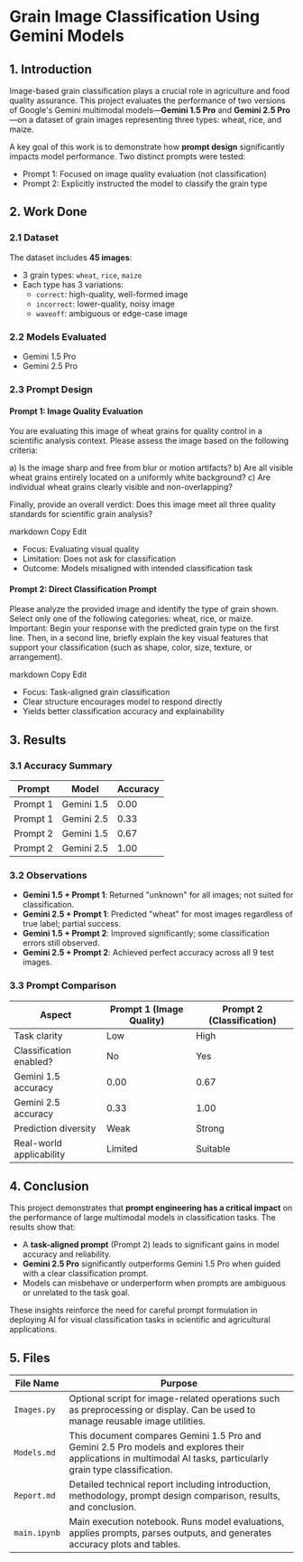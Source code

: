 # Grain Image Classification Using Gemini Models

## 1. Introduction

Image-based grain classification plays a crucial role in agriculture and food quality assurance. This project evaluates the performance of two versions of Google's Gemini multimodal models—**Gemini 1.5 Pro** and **Gemini 2.5 Pro**—on a dataset of grain images representing three types: wheat, rice, and maize.

A key goal of this work is to demonstrate how **prompt design** significantly impacts model performance. Two distinct prompts were tested:
- Prompt 1: Focused on image quality evaluation (not classification)
- Prompt 2: Explicitly instructed the model to classify the grain type

## 2. Work Done

### 2.1 Dataset

The dataset includes **45 images**:
- 3 grain types: `wheat`, `rice`, `maize`
- Each type has 3 variations:
  - `correct`: high-quality, well-formed image
  - `incorrect`: lower-quality, noisy image
  - `waveoff`: ambiguous or edge-case image

### 2.2 Models Evaluated

- Gemini 1.5 Pro  
- Gemini 2.5 Pro

### 2.3 Prompt Design

#### Prompt 1: Image Quality Evaluation

You are evaluating this image of wheat grains for quality control in a scientific analysis context. Please assess the image based on the following criteria:

a) Is the image sharp and free from blur or motion artifacts?
b) Are all visible wheat grains entirely located on a uniformly white background?
c) Are individual wheat grains clearly visible and non-overlapping?

Finally, provide an overall verdict: Does this image meet all three quality standards for scientific grain analysis?

markdown
Copy
Edit

- Focus: Evaluating visual quality
- Limitation: Does not ask for classification
- Outcome: Models misaligned with intended classification task

#### Prompt 2: Direct Classification Prompt

Please analyze the provided image and identify the type of grain shown.
Select only one of the following categories: wheat, rice, or maize.
Important: Begin your response with the predicted grain type on the first line.
Then, in a second line, briefly explain the key visual features that support your classification (such as shape, color, size, texture, or arrangement).

markdown
Copy
Edit

- Focus: Task-aligned grain classification
- Clear structure encourages model to respond directly
- Yields better classification accuracy and explainability

## 3. Results

### 3.1 Accuracy Summary

| Prompt     | Model       | Accuracy |
|------------|-------------|----------|
| Prompt 1   | Gemini 1.5  | 0.00     |
| Prompt 1   | Gemini 2.5  | 0.33     |
| Prompt 2   | Gemini 1.5  | 0.67     |
| Prompt 2   | Gemini 2.5  | 1.00     |

### 3.2 Observations

- **Gemini 1.5 + Prompt 1**: Returned "unknown" for all images; not suited for classification.
- **Gemini 2.5 + Prompt 1**: Predicted "wheat" for most images regardless of true label; partial success.
- **Gemini 1.5 + Prompt 2**: Improved significantly; some classification errors still observed.
- **Gemini 2.5 + Prompt 2**: Achieved perfect accuracy across all 9 test images.

### 3.3 Prompt Comparison

| Aspect                     | Prompt 1 (Image Quality) | Prompt 2 (Classification) |
|---------------------------|---------------------------|----------------------------|
| Task clarity              | Low                        | High                       |
| Classification enabled?   | No                         | Yes                        |
| Gemini 1.5 accuracy        | 0.00                       | 0.67                       |
| Gemini 2.5 accuracy        | 0.33                       | 1.00                       |
| Prediction diversity       | Weak                       | Strong                     |
| Real-world applicability   | Limited                    | Suitable                   |

## 4. Conclusion

This project demonstrates that **prompt engineering has a critical impact** on the performance of large multimodal models in classification tasks. The results show that:

- A **task-aligned prompt** (Prompt 2) leads to significant gains in model accuracy and reliability.
- **Gemini 2.5 Pro** significantly outperforms Gemini 1.5 Pro when guided with a clear classification prompt.
- Models can misbehave or underperform when prompts are ambiguous or unrelated to the task goal.

These insights reinforce the need for careful prompt formulation in deploying AI for visual classification tasks in scientific and agricultural applications.

## 5. Files

| File Name      | Purpose                                                                 |
|----------------|-------------------------------------------------------------------------|
| `Images.py`    | Optional script for image-related operations such as preprocessing or display. Can be used to manage reusable image utilities. |
| `Models.md`    | This document compares Gemini 1.5 Pro and Gemini 2.5 Pro models and explores their applications in multimodal AI tasks, particularly grain type classification. |
| `Report.md`    | Detailed technical report including introduction, methodology, prompt design comparison, results, and conclusion. |
| `main.ipynb`   | Main execution notebook. Runs model evaluations, applies prompts, parses outputs, and generates accuracy plots and tables. |
